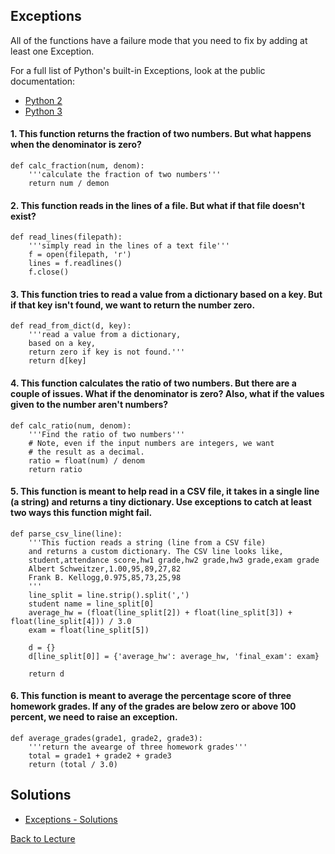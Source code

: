 ## Exceptions

All of the functions have a failure mode that you need to fix by adding at least one Exception.

For a full list of Python's built-in Exceptions, look at the public documentation:

 * [Python 2](https://docs.python.org/2/library/exceptions.html)
 * [Python 3](https://docs.python.org/3/library/exceptions.html)

#### 1. This function returns the fraction of two numbers. But what happens when the denominator is zero?

    def calc_fraction(num, denom):
        '''calculate the fraction of two numbers'''
        return num / demon

#### 2. This function reads in the lines of a file. But what if that file doesn't exist?

    def read_lines(filepath):
        '''simply read in the lines of a text file'''
        f = open(filepath, 'r')
        lines = f.readlines()
        f.close()

#### 3. This function tries to read a value from a dictionary based on a key. But if that key isn't found, we want to return the number zero.

    def read_from_dict(d, key):
        '''read a value from a dictionary,
        based on a key,
        return zero if key is not found.'''
        return d[key]

#### 4. This function calculates the ratio of two numbers. But there are a couple of issues. What if the denominator is zero? Also, what if the values given to the number aren't numbers?

    def calc_ratio(num, denom):
        '''Find the ratio of two numbers'''
        # Note, even if the input numbers are integers, we want
        # the result as a decimal.
        ratio = float(num) / denom
        return ratio

#### 5. This function is meant to help read in a CSV file, it takes in a single line (a string) and returns a tiny dictionary. Use exceptions to catch at least two ways this function might fail.

    def parse_csv_line(line):
        '''This fuction reads a string (line from a CSV file)
        and returns a custom dictionary. The CSV line looks like,
        student,attendance score,hw1 grade,hw2 grade,hw3 grade,exam grade
        Albert Schweitzer,1.00,95,89,27,82
        Frank B. Kellogg,0.975,85,73,25,98
        '''
        line_split = line.strip().split(',')
        student name = line_split[0]
        average_hw = (float(line_split[2]) + float(line_split[3]) + float(line_split[4])) / 3.0
        exam = float(line_split[5])

        d = {}
        d[line_split[0]] = {'average_hw': average_hw, 'final_exam': exam}
        
        return d
        
#### 6. This function is meant to average the percentage score of three homework grades. If any of the grades are below zero or above 100 percent, we need to raise an exception.

    def average_grades(grade1, grade2, grade3):
        '''return the avearge of three homework grades'''
        total = grade1 + grade2 + grade3
        return (total / 3.0)

## Solutions

 * [Exceptions - Solutions](problem_set_2_solutions.md)

[Back to Lecture](lecture_08.md)
